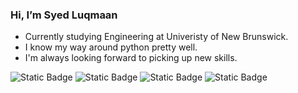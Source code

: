 ### Hi, I’m Syed Luqmaan

- Currently studying Engineering at Univeristy of New Brunswick. <br />
- I know my way around python pretty well. <br />
- I'm always looking forward to picking up new skills. <br />

![Static Badge](https://img.shields.io/badge/Python-F1F2EE?style=for-the-badge) 
![Static Badge](https://img.shields.io/badge/JAVA-F1F2EE?style=for-the-badge)
![Static Badge](https://img.shields.io/badge/Pandas-F1F2EE?style=for-the-badge)
![Static Badge](https://img.shields.io/badge/MatPlotLib-F1F2EE?style=for-the-badge)





